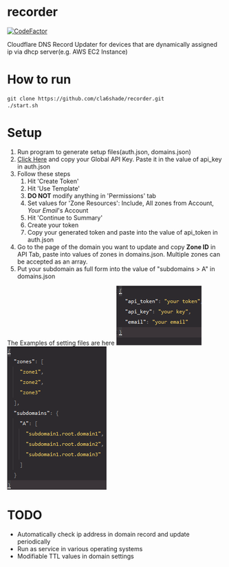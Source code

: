 # recorder
[![CodeFactor](https://www.codefactor.io/repository/github/cla6shade/recorder/badge)](https://www.codefactor.io/repository/github/cla6shade/recorder)

Cloudflare DNS Record Updater for devices that are dynamically assigned ip via dhcp server(e.g. AWS EC2 Instance)

# How to run
```shell
git clone https://github.com/cla6shade/recorder.git
./start.sh
```


# Setup
1. Run program to generate setup files(auth.json, domains.json)
2. [Click Here](https://dash.cloudflare.com/profile/api-tokens) and copy your Global API Key. Paste it in the value of api_key in auth.json
3. Follow these steps
   1. Hit 'Create Token'
   2. Hit 'Use Template'
   3. <b>DO NOT</b> modify anything in 'Permissions' tab
   4. Set values for 'Zone Resources': Include, All zones from Account, <i>Your Email</i>'s Account
   5. Hit 'Continue to Summary'
   6. Create your token
   7. Copy your generated token and paste into the value of api_token in auth.json
4. Go to the page of the domain you want to update and copy <b>Zone ID</b> in API Tab, paste into values of zones in domains.json.
Multiple zones can be accepted as an array.
5. Put your subdomain as full form into the value of "subdomains > A" in domains.json

The Examples of setting files are here
![img](setting_image/authjson.png)
![img](setting_image/domainjson.png)

# TODO
- Automatically check ip address in domain record and update periodically
- Run as service in various operating systems
- Modifiable TTL values in domain settings